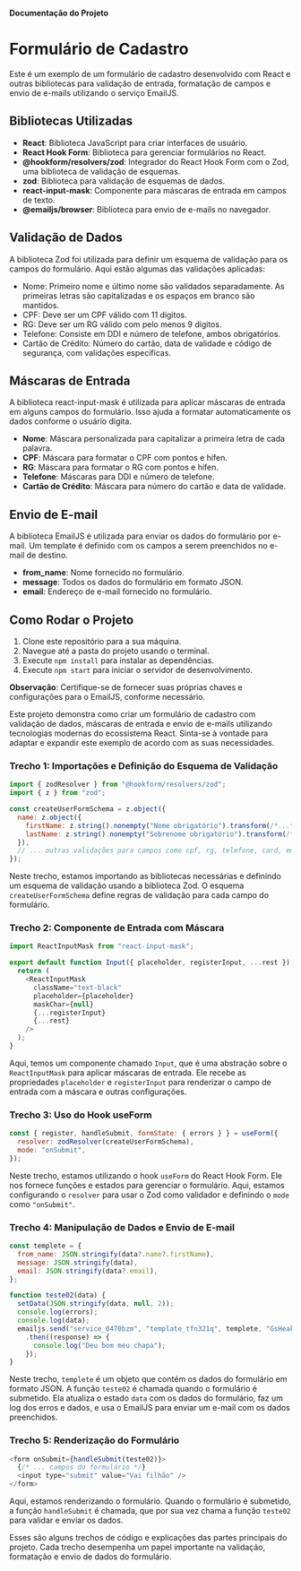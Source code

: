 **Documentação do Projeto**

# Formulário de Cadastro

Este é um exemplo de um formulário de cadastro desenvolvido com React e outras bibliotecas para validação de entrada, formatação de campos e envio de e-mails utilizando o serviço EmailJS.

## Bibliotecas Utilizadas

- **React**: Biblioteca JavaScript para criar interfaces de usuário.
- **React Hook Form**: Biblioteca para gerenciar formulários no React.
- **@hookform/resolvers/zod**: Integrador do React Hook Form com o Zod, uma biblioteca de validação de esquemas.
- **zod**: Biblioteca para validação de esquemas de dados.
- **react-input-mask**: Componente para máscaras de entrada em campos de texto.
- **@emailjs/browser**: Biblioteca para envio de e-mails no navegador.

## Validação de Dados

A biblioteca Zod foi utilizada para definir um esquema de validação para os campos do formulário. Aqui estão algumas das validações aplicadas:

- Nome: Primeiro nome e último nome são validados separadamente. As primeiras letras são capitalizadas e os espaços em branco são mantidos.
- CPF: Deve ser um CPF válido com 11 dígitos.
- RG: Deve ser um RG válido com pelo menos 9 dígitos.
- Telefone: Consiste em DDI e número de telefone, ambos obrigatórios.
- Cartão de Crédito: Número do cartão, data de validade e código de segurança, com validações específicas.

## Máscaras de Entrada

A biblioteca react-input-mask é utilizada para aplicar máscaras de entrada em alguns campos do formulário. Isso ajuda a formatar automaticamente os dados conforme o usuário digita.

- **Nome**: Máscara personalizada para capitalizar a primeira letra de cada palavra.
- **CPF**: Máscara para formatar o CPF com pontos e hífen.
- **RG**: Máscara para formatar o RG com pontos e hífen.
- **Telefone**: Máscaras para DDI e número de telefone.
- **Cartão de Crédito**: Máscara para número do cartão e data de validade.

## Envio de E-mail

A biblioteca EmailJS é utilizada para enviar os dados do formulário por e-mail. Um template é definido com os campos a serem preenchidos no e-mail de destino.

- **from_name**: Nome fornecido no formulário.
- **message**: Todos os dados do formulário em formato JSON.
- **email**: Endereço de e-mail fornecido no formulário.

## Como Rodar o Projeto

1. Clone este repositório para a sua máquina.
2. Navegue até a pasta do projeto usando o terminal.
3. Execute `npm install` para instalar as dependências.
4. Execute `npm start` para iniciar o servidor de desenvolvimento.

**Observação**: Certifique-se de fornecer suas próprias chaves e configurações para o EmailJS, conforme necessário.

Este projeto demonstra como criar um formulário de cadastro com validação de dados, máscaras de entrada e envio de e-mails utilizando tecnologias modernas do ecossistema React. Sinta-se à vontade para adaptar e expandir este exemplo de acordo com as suas necessidades.




### Trecho 1: Importações e Definição do Esquema de Validação

```javascript
import { zodResolver } from "@hookform/resolvers/zod";
import { z } from "zod";

const createUserFormSchema = z.object({
  name: z.object({
    firstName: z.string().nonempty("Nome obrigatório").transform(/*...*/),
    lastName: z.string().nonempty("Sobrenome obrigatório").transform(/*...*/),
  }),
  // ... outras validações para campos como cpf, rg, telefone, card, email
});
```

Neste trecho, estamos importando as bibliotecas necessárias e definindo um esquema de validação usando a biblioteca Zod. O esquema `createUserFormSchema` define regras de validação para cada campo do formulário.

### Trecho 2: Componente de Entrada com Máscara

```javascript
import ReactInputMask from "react-input-mask";

export default function Input({ placeholder, registerInput, ...rest }) {
  return (
    <ReactInputMask
      className="text-black"
      placeholder={placeholder}
      maskChar={null}
      {...registerInput}
      {...rest}
    />
  );
}
```

Aqui, temos um componente chamado `Input`, que é uma abstração sobre o `ReactInputMask` para aplicar máscaras de entrada. Ele recebe as propriedades `placeholder` e `registerInput` para renderizar o campo de entrada com a máscara e outras configurações.

### Trecho 3: Uso do Hook useForm

```javascript
const { register, handleSubmit, formState: { errors } } = useForm({
  resolver: zodResolver(createUserFormSchema),
  mode: "onSubmit",
});
```

Neste trecho, estamos utilizando o hook `useForm` do React Hook Form. Ele nos fornece funções e estados para gerenciar o formulário. Aqui, estamos configurando o `resolver` para usar o Zod como validador e definindo o `mode` como `"onSubmit"`.

### Trecho 4: Manipulação de Dados e Envio de E-mail

```javascript
const templete = {
  from_name: JSON.stringify(data?.name?.firstName),
  message: JSON.stringify(data),
  email: JSON.stringify(data?.email),
};

function teste02(data) {
  setData(JSON.stringify(data, null, 2));
  console.log(errors);
  console.log(data);
  emailjs.send("service_0470bzm", "template_tfn321q", templete, "GsHeakWXm2sPdMkj3")
    .then((response) => {
      console.log("Deu bom meu chapa");
    });
}
```

Neste trecho, `templete` é um objeto que contém os dados do formulário em formato JSON. A função `teste02` é chamada quando o formulário é submetido. Ela atualiza o estado `data` com os dados do formulário, faz um log dos erros e dados, e usa o EmailJS para enviar um e-mail com os dados preenchidos.

### Trecho 5: Renderização do Formulário

```javascript
<form onSubmit={handleSubmit(teste02)}>
  {/* ... campos do formulário */}
  <input type="submit" value="Vai filhão" />
</form>
```

Aqui, estamos renderizando o formulário. Quando o formulário é submetido, a função `handleSubmit` é chamada, que por sua vez chama a função `teste02` para validar e enviar os dados.

Esses são alguns trechos de código e explicações das partes principais do projeto. Cada trecho desempenha um papel importante na validação, formatação e envio de dados do formulário.